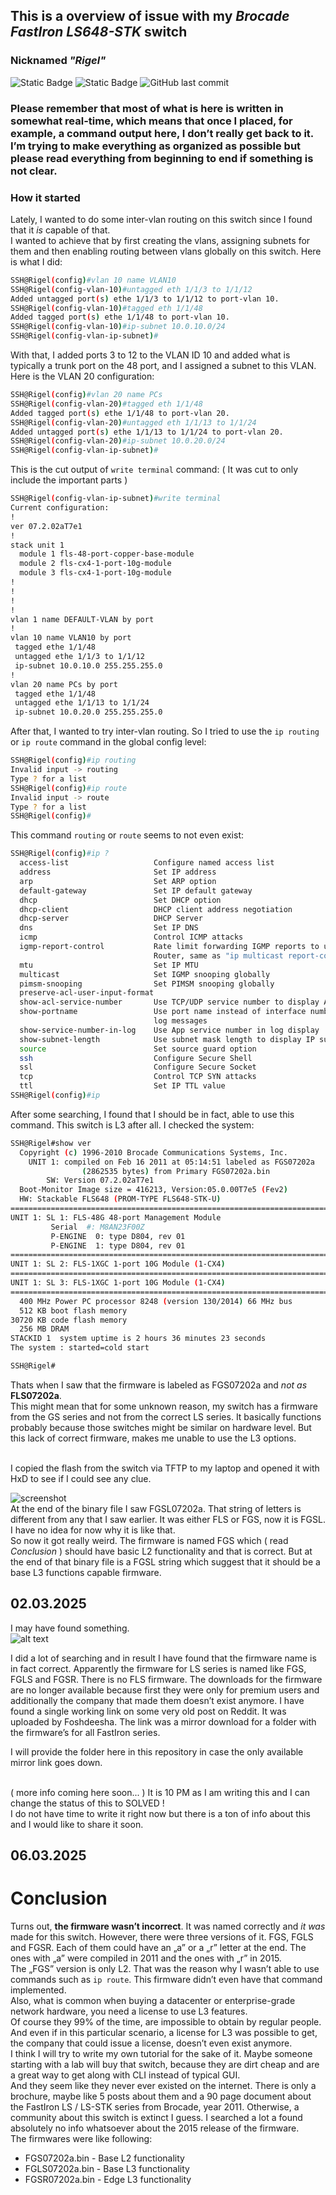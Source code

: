 ## This is a overview of issue with my *Brocade FastIron LS648-STK* switch

### Nicknamed *"Rigel"*

<!--  ![Static Badge](https://img.shields.io/badge/Status-Unresolved-%23fc0335?style=for-the-badge) --->

![Static Badge](https://img.shields.io/badge/Status-resolved-%2303fc13?style=for-the-badge)
![Static Badge](https://img.shields.io/badge/latest-%231a62e8?style=for-the-badge)
![GitHub last commit](https://img.shields.io/github/last-commit/andreansxtech/my-homelab?path=projects%40home%2FBrocade-FLS648-wrong-firmware%2Foverwiew.md&display_timestamp=author&style=for-the-badge)


### Please remember that most of what is here is written in somewhat real-time, which means that once I placed, for example, a command output here, I don’t really get back to it. I’m trying to make everything as organized as possible but please read everything from beginning to end if something is not clear.


### How it started
Lately, I wanted to do some inter-vlan routing on this switch since I found that it *is* capable of that. </br>
I wanted to achieve that by first creating the vlans, assigning subnets for them and then enabling routing between vlans globally on this switch.
Here is what I did:

```bash
SSH@Rigel(config)#vlan 10 name VLAN10
SSH@Rigel(config-vlan-10)#untagged eth 1/1/3 to 1/1/12 
Added untagged port(s) ethe 1/1/3 to 1/1/12 to port-vlan 10.
SSH@Rigel(config-vlan-10)#tagged eth 1/1/48
Added tagged port(s) ethe 1/1/48 to port-vlan 10.
SSH@Rigel(config-vlan-10)#ip-subnet 10.0.10.0/24
SSH@Rigel(config-vlan-ip-subnet)#
```

With that, I added ports 3 to 12 to the VLAN ID 10 and added what is typically a trunk port on the 48 port, and I assigned a subnet to this VLAN.
Here is the VLAN 20 configuration:

```bash
SSH@Rigel(config)#vlan 20 name PCs
SSH@Rigel(config-vlan-20)#tagged eth 1/1/48
Added tagged port(s) ethe 1/1/48 to port-vlan 20.
SSH@Rigel(config-vlan-20)#untagged eth 1/1/13 to 1/1/24
Added untagged port(s) ethe 1/1/13 to 1/1/24 to port-vlan 20.
SSH@Rigel(config-vlan-20)#ip-subnet 10.0.20.0/24
SSH@Rigel(config-vlan-ip-subnet)#
```

This is the cut output of `write terminal` command: ( It was cut to only include the important parts )

```bash
SSH@Rigel(config-vlan-ip-subnet)#write terminal
Current configuration:
!
ver 07.2.02aT7e1
!
stack unit 1
  module 1 fls-48-port-copper-base-module
  module 2 fls-cx4-1-port-10g-module
  module 3 fls-cx4-1-port-10g-module
!
!
!
!
vlan 1 name DEFAULT-VLAN by port
!
vlan 10 name VLAN10 by port
 tagged ethe 1/1/48 
 untagged ethe 1/1/3 to 1/1/12 
 ip-subnet 10.0.10.0 255.255.255.0
!
vlan 20 name PCs by port
 tagged ethe 1/1/48 
 untagged ethe 1/1/13 to 1/1/24 
 ip-subnet 10.0.20.0 255.255.255.0
```

After that, I wanted to try inter-vlan routing. So I tried to use the `ip routing` or `ip route` command in the global config level:

```bash
SSH@Rigel(config)#ip routing
Invalid input -> routing
Type ? for a list
SSH@Rigel(config)#ip route
Invalid input -> route
Type ? for a list
SSH@Rigel(config)#
```

This command `routing` or `route` seems to not even exist:

```bash
SSH@Rigel(config)#ip ?
  access-list                   Configure named access list
  address                       Set IP address
  arp                           Set ARP option
  default-gateway               Set IP default gateway
  dhcp                          Set DHCP option
  dhcp-client                   DHCP client address negotiation
  dhcp-server                   DHCP Server
  dns                           Set IP DNS
  icmp                          Control ICMP attacks
  igmp-report-control           Rate limit forwarding IGMP reports to upstream
                                Router, same as "ip multicast report-control"
  mtu                           Set IP MTU
  multicast                     Set IGMP snooping globally
  pimsm-snooping                Set PIMSM snooping globally
  preserve-acl-user-input-format
  show-acl-service-number       Use TCP/UDP service number to display ACL clause
  show-portname                 Use port name instead of interface number on
                                log messages
  show-service-number-in-log    Use App service number in log display
  show-subnet-length            Use subnet mask length to display IP subnet mask
  source                        Set source guard option
  ssh                           Configure Secure Shell
  ssl                           Configure Secure Socket
  tcp                           Control TCP SYN attacks           
  ttl                           Set IP TTL value
SSH@Rigel(config)#ip  
```

After some searching, I found that I should be in fact, able to use this command. This switch is L3 after all.
I checked the system:

```bash
SSH@Rigel#show ver
  Copyright (c) 1996-2010 Brocade Communications Systems, Inc.
    UNIT 1: compiled on Feb 16 2011 at 05:14:51 labeled as FGS07202a
                (2862535 bytes) from Primary FGS07202a.bin
        SW: Version 07.2.02aT7e1 
  Boot-Monitor Image size = 416213, Version:05.0.00T7e5 (Fev2)
  HW: Stackable FLS648 (PROM-TYPE FLS648-STK-U)
==========================================================================
UNIT 1: SL 1: FLS-48G 48-port Management Module
         Serial  #: M8AN23F00Z
         P-ENGINE  0: type D804, rev 01
         P-ENGINE  1: type D804, rev 01
==========================================================================
UNIT 1: SL 2: FLS-1XGC 1-port 10G Module (1-CX4)
==========================================================================
UNIT 1: SL 3: FLS-1XGC 1-port 10G Module (1-CX4)
==========================================================================
  400 MHz Power PC processor 8248 (version 130/2014) 66 MHz bus
  512 KB boot flash memory
30720 KB code flash memory
  256 MB DRAM
STACKID 1  system uptime is 2 hours 36 minutes 23 seconds 
The system : started=cold start  

SSH@Rigel#
```

Thats when I saw that the firmware is labeled as FGS07202a and *not as* **FLS07202a**.</br>
This might mean that for some unknown reason, my switch has a firmware from the GS series and not from the correct LS series. It basically functions probably because those switches might be similar on hardware level. But this lack of correct firmware, makes me unable to use the L3 options.

</br>
I copied the flash from the switch via TFTP to my laptop and opened it with HxD to see if I could see any clue.

![screenshot](flash-screenshot.png) </br>
At the end of the binary file I saw FGSL07202a. That string of letters is different from any that I saw earlier. It was either FLS or FGS, now it is FGSL. I have no idea for now why it is like that.</br>
So now it got really weird. The firmware is named FGS which ( read *Conclusion* ) should have basic L2 functionality and that is correct. But at the end of that binary file is a FGSL string which suggest that it should be a base L3 functions capable firmware. 

## 02.03.2025
I may have found something.</br>
![alt text](errorcode8.png)
</br>

I did a lot of searching and in result I have found that the firmware name is in fact correct. Apparently the firmware for LS series is named like FGS, FGLS and FGSR. There is no FLS firmware. The downloads for the firmware are no longer available because first they were only for premium users and additionally the company that made them doesn’t exist anymore. I have found a single working link on some very old post on Reddit. It was uploaded by Foshdeesha. The link was a mirror download for a folder with the firmware’s for all FastIron series. </br>

I will provide the folder here in this repository in case the only available mirror link goes down. 

</br>( more info coming here soon... )
It is 10 PM as I am writing this and I can change the status of this to SOLVED !</br>
I do not have time to write it right now but there is a ton of info about this and I would like to share it soon.</br>

## 06.03.2025

# Conclusion 

Turns out, **the firmware wasn’t incorrect**. It was named correctly and *it was* made for this switch. However, there were three versions of it. FGS, FGLS and FGSR. Each of them could have an „a” or a „r” letter at the end. The ones with „a” were compiled in 2011 and the ones with „r” in 2015.</br>
The „FGS” version is only L2. That was the reason why I wasn’t able to use commands such as `ip route`. This firmware didn’t even have that command implemented.
</br>
Also, what is common when buying a datacenter or enterprise-grade network hardware, you need a license to use L3 features. 
</br>
Of course they 99% of the time, are impossible to obtain by regular people. And even if in this particular scenario, a license for L3 was possible to get, the company that could issue a license, doesn’t even exist anymore. 
</br>
I think I will try to write my own tutorial for the sake of it. 
Maybe someone starting with a lab will buy that switch, because they are dirt cheap and are a great way to get along with CLI instead of typical GUI. </br>
And they seem like they never ever existed on the internet. There is only a brochure, maybe like 5 posts about them and a 90 page document about the FastIron LS / LS-STK series from Brocade, year 2011. Otherwise, a community about this switch is extinct I guess. I searched a lot a found absolutely no info whatsoever about the 2015 release of the firmware.
</br>
The firmwares were like following:

- FGS07202a.bin - Base L2 functionality 
- FGLS07202a.bin - Base L3 functionality 
- FGSR07202a.bin - Edge L3 functionality

